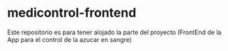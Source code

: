 # medicontrol-frontend
Este repositorio es para tener alojado la parte del proyecto (FrontEnd de la App para el control de la azucar en sangre)
